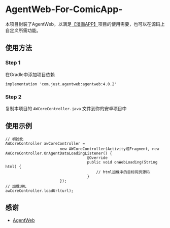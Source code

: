 # AgentWeb-For-ComicApp-

本项目封装了AgentWeb，以满足[【漫画APP】](https://blog.csdn.net/HBK_MySummerCT/article/details/89057970)项目的使用需要，也可以在源码上自定义所需功能。

## 使用方法

### Step 1

在Gradle中添加项目依赖

```
implementation 'com.just.agentweb:agentweb:4.0.2'
```

### Step 2

复制本项目的 ```AWCoreController.java``` 文件到你的安卓项目中

## 使用示例

```
// 初始化
AWCoreController awCoreController = 
                        new AWCoreController(Activity或Fragment, new AWCoreController.OnAgentDataLoadingListener() {
                                    @Override
                                    public void onWebLoading(String html) {
                                        // html加载中的目标网页源码
                                    }
                        });
// 加载URL
awCoreController.loadUrl(url);
```


## 感谢

- [AgentWeb](https://github.com/Justson/AgentWeb)
